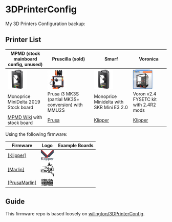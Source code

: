 # 3DPrinterConfig

My 3D Printers Configuration backup:

## Printer List

MPMD (stock mainboard config, unused) | Pruscilla (sold) | Smurf | Voronica
------------------|-----------|-------|---------
<img align="left" width=60 src="docs/images/mpmd-logo.png" /> | <img align="left" width=60 src="docs/images/prusa-mk3s-logo.jpeg" /> | <img align="left" width=60 src="docs/images/mpmd-logo.png" /> | <img align="left" width=60 src="docs/images/FYSETC-VORON-2-4-V2-4-350x350x350mm-CoreXY-High-Quality-3D-Printer-Kit.jpg" />
Monoprice MiniDelta 2019 Stock board | Prusa i3 MK3S (partial MK3S+ conversion) with MMU2S | Monoprice Minidelta with SKR Mini E3 2.0 | Voron v2.4 FYSETC kit with 2.4R2 mods
[MPMD Wiki](https://mpminidelta.com/) with stock board | [Prusa](https://prusa3d.com) | [Klipper](Klipper3d.org) | [Klipper](Klipper3d.org)

Using the following firmware:

Firmware|Logo  |Example Boards
--------|------|--------------
[[Klipper]](https://www.klipper3d.org/) | <img align="left" width=40 src="docs/images/klipper-logo-small.png" />
[[Marlin]](https://marlinfw.org/) | <img align="left" width=40 src="docs/images/marlin-logo-small.png" />
[[PrusaMarlin]](https://github.com/prusa3d/Prusa-Firmware) | <img align="left" width=40 src="docs/images/prusa-logo-small.svg" />

## Guide

This firmware repo is based loosely on [willngton/3DPrinterConfig](https://github.com/willngton/3DPrinterConfig).
